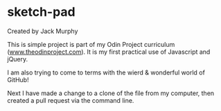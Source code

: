 # sketch-pad
Created by Jack Murphy

This is simple project is part of my Odin Project curriculum (www.theodinproject.com). It is my first practical use of Javascript and jQuery.  

I am also trying to come to terms with the wierd & wonderful world of GitHub!  

Next I have made a change to a clone of the file from my computer, then created a pull request via the command line.